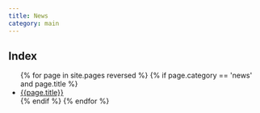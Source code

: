 ```yaml
---
title: News
category: main
---
```


## Index

<ul>
{% for page in site.pages reversed %}
{% if page.category == 'news' and page.title %}
<li>
<a href="{{page.url}}">{{page.title}}</a>
</li>
{% endif %}
{% endfor %}
</ul>

